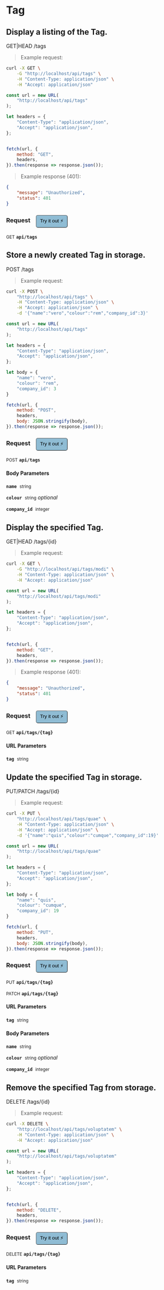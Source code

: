 # Tag


## Display a listing of the Tag.


GET|HEAD /tags

> Example request:

```bash
curl -X GET \
    -G "http://localhost/api/tags" \
    -H "Content-Type: application/json" \
    -H "Accept: application/json"
```

```javascript
const url = new URL(
    "http://localhost/api/tags"
);

let headers = {
    "Content-Type": "application/json",
    "Accept": "application/json",
};


fetch(url, {
    method: "GET",
    headers,
}).then(response => response.json());
```


> Example response (401):

```json
{
    "message": "Unauthorized",
    "status": 401
}
```
<div id="execution-results-GETapi-tags" hidden>
    <blockquote>Received response<span id="execution-response-status-GETapi-tags"></span>:</blockquote>
    <pre class="json"><code id="execution-response-content-GETapi-tags"></code></pre>
</div>
<div id="execution-error-GETapi-tags" hidden>
    <blockquote>Request failed with error:</blockquote>
    <pre><code id="execution-error-message-GETapi-tags"></code></pre>
</div>
<form id="form-GETapi-tags" data-method="GET" data-path="api/tags" data-authed="0" data-hasfiles="0" data-headers='{"Content-Type":"application\/json","Accept":"application\/json"}' onsubmit="event.preventDefault(); executeTryOut('GETapi-tags', this);">
<h3>
    Request&nbsp;&nbsp;&nbsp;
        <button type="button" style="background-color: #8fbcd4; padding: 5px 10px; border-radius: 5px; border-width: thin;" id="btn-tryout-GETapi-tags" onclick="tryItOut('GETapi-tags');">Try it out ⚡</button>
    <button type="button" style="background-color: #c97a7e; padding: 5px 10px; border-radius: 5px; border-width: thin;" id="btn-canceltryout-GETapi-tags" onclick="cancelTryOut('GETapi-tags');" hidden>Cancel</button>&nbsp;&nbsp;
    <button type="submit" style="background-color: #6ac174; padding: 5px 10px; border-radius: 5px; border-width: thin;" id="btn-executetryout-GETapi-tags" hidden>Send Request 💥</button>
    </h3>
<p>
<small class="badge badge-green">GET</small>
 <b><code>api/tags</code></b>
</p>
</form>


## Store a newly created Tag in storage.


POST /tags

> Example request:

```bash
curl -X POST \
    "http://localhost/api/tags" \
    -H "Content-Type: application/json" \
    -H "Accept: application/json" \
    -d '{"name":"vero","colour":"rem","company_id":3}'

```

```javascript
const url = new URL(
    "http://localhost/api/tags"
);

let headers = {
    "Content-Type": "application/json",
    "Accept": "application/json",
};

let body = {
    "name": "vero",
    "colour": "rem",
    "company_id": 3
}

fetch(url, {
    method: "POST",
    headers,
    body: JSON.stringify(body),
}).then(response => response.json());
```


<div id="execution-results-POSTapi-tags" hidden>
    <blockquote>Received response<span id="execution-response-status-POSTapi-tags"></span>:</blockquote>
    <pre class="json"><code id="execution-response-content-POSTapi-tags"></code></pre>
</div>
<div id="execution-error-POSTapi-tags" hidden>
    <blockquote>Request failed with error:</blockquote>
    <pre><code id="execution-error-message-POSTapi-tags"></code></pre>
</div>
<form id="form-POSTapi-tags" data-method="POST" data-path="api/tags" data-authed="0" data-hasfiles="0" data-headers='{"Content-Type":"application\/json","Accept":"application\/json"}' onsubmit="event.preventDefault(); executeTryOut('POSTapi-tags', this);">
<h3>
    Request&nbsp;&nbsp;&nbsp;
        <button type="button" style="background-color: #8fbcd4; padding: 5px 10px; border-radius: 5px; border-width: thin;" id="btn-tryout-POSTapi-tags" onclick="tryItOut('POSTapi-tags');">Try it out ⚡</button>
    <button type="button" style="background-color: #c97a7e; padding: 5px 10px; border-radius: 5px; border-width: thin;" id="btn-canceltryout-POSTapi-tags" onclick="cancelTryOut('POSTapi-tags');" hidden>Cancel</button>&nbsp;&nbsp;
    <button type="submit" style="background-color: #6ac174; padding: 5px 10px; border-radius: 5px; border-width: thin;" id="btn-executetryout-POSTapi-tags" hidden>Send Request 💥</button>
    </h3>
<p>
<small class="badge badge-black">POST</small>
 <b><code>api/tags</code></b>
</p>
<h4 class="fancy-heading-panel"><b>Body Parameters</b></h4>
<p>
<b><code>name</code></b>&nbsp;&nbsp;<small>string</small>  &nbsp;
<input type="text" name="name" data-endpoint="POSTapi-tags" data-component="body" required  hidden>
<br>
</p>
<p>
<b><code>colour</code></b>&nbsp;&nbsp;<small>string</small>     <i>optional</i> &nbsp;
<input type="text" name="colour" data-endpoint="POSTapi-tags" data-component="body"  hidden>
<br>
</p>
<p>
<b><code>company_id</code></b>&nbsp;&nbsp;<small>integer</small>  &nbsp;
<input type="number" name="company_id" data-endpoint="POSTapi-tags" data-component="body" required  hidden>
<br>
</p>

</form>


## Display the specified Tag.


GET|HEAD /tags/{id}

> Example request:

```bash
curl -X GET \
    -G "http://localhost/api/tags/modi" \
    -H "Content-Type: application/json" \
    -H "Accept: application/json"
```

```javascript
const url = new URL(
    "http://localhost/api/tags/modi"
);

let headers = {
    "Content-Type": "application/json",
    "Accept": "application/json",
};


fetch(url, {
    method: "GET",
    headers,
}).then(response => response.json());
```


> Example response (401):

```json
{
    "message": "Unauthorized",
    "status": 401
}
```
<div id="execution-results-GETapi-tags--tag-" hidden>
    <blockquote>Received response<span id="execution-response-status-GETapi-tags--tag-"></span>:</blockquote>
    <pre class="json"><code id="execution-response-content-GETapi-tags--tag-"></code></pre>
</div>
<div id="execution-error-GETapi-tags--tag-" hidden>
    <blockquote>Request failed with error:</blockquote>
    <pre><code id="execution-error-message-GETapi-tags--tag-"></code></pre>
</div>
<form id="form-GETapi-tags--tag-" data-method="GET" data-path="api/tags/{tag}" data-authed="0" data-hasfiles="0" data-headers='{"Content-Type":"application\/json","Accept":"application\/json"}' onsubmit="event.preventDefault(); executeTryOut('GETapi-tags--tag-', this);">
<h3>
    Request&nbsp;&nbsp;&nbsp;
        <button type="button" style="background-color: #8fbcd4; padding: 5px 10px; border-radius: 5px; border-width: thin;" id="btn-tryout-GETapi-tags--tag-" onclick="tryItOut('GETapi-tags--tag-');">Try it out ⚡</button>
    <button type="button" style="background-color: #c97a7e; padding: 5px 10px; border-radius: 5px; border-width: thin;" id="btn-canceltryout-GETapi-tags--tag-" onclick="cancelTryOut('GETapi-tags--tag-');" hidden>Cancel</button>&nbsp;&nbsp;
    <button type="submit" style="background-color: #6ac174; padding: 5px 10px; border-radius: 5px; border-width: thin;" id="btn-executetryout-GETapi-tags--tag-" hidden>Send Request 💥</button>
    </h3>
<p>
<small class="badge badge-green">GET</small>
 <b><code>api/tags/{tag}</code></b>
</p>
<h4 class="fancy-heading-panel"><b>URL Parameters</b></h4>
<p>
<b><code>tag</code></b>&nbsp;&nbsp;<small>string</small>  &nbsp;
<input type="text" name="tag" data-endpoint="GETapi-tags--tag-" data-component="url" required  hidden>
<br>
</p>
</form>


## Update the specified Tag in storage.


PUT/PATCH /tags/{id}

> Example request:

```bash
curl -X PUT \
    "http://localhost/api/tags/quae" \
    -H "Content-Type: application/json" \
    -H "Accept: application/json" \
    -d '{"name":"quis","colour":"cumque","company_id":19}'

```

```javascript
const url = new URL(
    "http://localhost/api/tags/quae"
);

let headers = {
    "Content-Type": "application/json",
    "Accept": "application/json",
};

let body = {
    "name": "quis",
    "colour": "cumque",
    "company_id": 19
}

fetch(url, {
    method: "PUT",
    headers,
    body: JSON.stringify(body),
}).then(response => response.json());
```


<div id="execution-results-PUTapi-tags--tag-" hidden>
    <blockquote>Received response<span id="execution-response-status-PUTapi-tags--tag-"></span>:</blockquote>
    <pre class="json"><code id="execution-response-content-PUTapi-tags--tag-"></code></pre>
</div>
<div id="execution-error-PUTapi-tags--tag-" hidden>
    <blockquote>Request failed with error:</blockquote>
    <pre><code id="execution-error-message-PUTapi-tags--tag-"></code></pre>
</div>
<form id="form-PUTapi-tags--tag-" data-method="PUT" data-path="api/tags/{tag}" data-authed="0" data-hasfiles="0" data-headers='{"Content-Type":"application\/json","Accept":"application\/json"}' onsubmit="event.preventDefault(); executeTryOut('PUTapi-tags--tag-', this);">
<h3>
    Request&nbsp;&nbsp;&nbsp;
        <button type="button" style="background-color: #8fbcd4; padding: 5px 10px; border-radius: 5px; border-width: thin;" id="btn-tryout-PUTapi-tags--tag-" onclick="tryItOut('PUTapi-tags--tag-');">Try it out ⚡</button>
    <button type="button" style="background-color: #c97a7e; padding: 5px 10px; border-radius: 5px; border-width: thin;" id="btn-canceltryout-PUTapi-tags--tag-" onclick="cancelTryOut('PUTapi-tags--tag-');" hidden>Cancel</button>&nbsp;&nbsp;
    <button type="submit" style="background-color: #6ac174; padding: 5px 10px; border-radius: 5px; border-width: thin;" id="btn-executetryout-PUTapi-tags--tag-" hidden>Send Request 💥</button>
    </h3>
<p>
<small class="badge badge-darkblue">PUT</small>
 <b><code>api/tags/{tag}</code></b>
</p>
<p>
<small class="badge badge-purple">PATCH</small>
 <b><code>api/tags/{tag}</code></b>
</p>
<h4 class="fancy-heading-panel"><b>URL Parameters</b></h4>
<p>
<b><code>tag</code></b>&nbsp;&nbsp;<small>string</small>  &nbsp;
<input type="text" name="tag" data-endpoint="PUTapi-tags--tag-" data-component="url" required  hidden>
<br>
</p>
<h4 class="fancy-heading-panel"><b>Body Parameters</b></h4>
<p>
<b><code>name</code></b>&nbsp;&nbsp;<small>string</small>  &nbsp;
<input type="text" name="name" data-endpoint="PUTapi-tags--tag-" data-component="body" required  hidden>
<br>
</p>
<p>
<b><code>colour</code></b>&nbsp;&nbsp;<small>string</small>     <i>optional</i> &nbsp;
<input type="text" name="colour" data-endpoint="PUTapi-tags--tag-" data-component="body"  hidden>
<br>
</p>
<p>
<b><code>company_id</code></b>&nbsp;&nbsp;<small>integer</small>  &nbsp;
<input type="number" name="company_id" data-endpoint="PUTapi-tags--tag-" data-component="body" required  hidden>
<br>
</p>

</form>


## Remove the specified Tag from storage.


DELETE /tags/{id}

> Example request:

```bash
curl -X DELETE \
    "http://localhost/api/tags/voluptatem" \
    -H "Content-Type: application/json" \
    -H "Accept: application/json"
```

```javascript
const url = new URL(
    "http://localhost/api/tags/voluptatem"
);

let headers = {
    "Content-Type": "application/json",
    "Accept": "application/json",
};


fetch(url, {
    method: "DELETE",
    headers,
}).then(response => response.json());
```


<div id="execution-results-DELETEapi-tags--tag-" hidden>
    <blockquote>Received response<span id="execution-response-status-DELETEapi-tags--tag-"></span>:</blockquote>
    <pre class="json"><code id="execution-response-content-DELETEapi-tags--tag-"></code></pre>
</div>
<div id="execution-error-DELETEapi-tags--tag-" hidden>
    <blockquote>Request failed with error:</blockquote>
    <pre><code id="execution-error-message-DELETEapi-tags--tag-"></code></pre>
</div>
<form id="form-DELETEapi-tags--tag-" data-method="DELETE" data-path="api/tags/{tag}" data-authed="0" data-hasfiles="0" data-headers='{"Content-Type":"application\/json","Accept":"application\/json"}' onsubmit="event.preventDefault(); executeTryOut('DELETEapi-tags--tag-', this);">
<h3>
    Request&nbsp;&nbsp;&nbsp;
        <button type="button" style="background-color: #8fbcd4; padding: 5px 10px; border-radius: 5px; border-width: thin;" id="btn-tryout-DELETEapi-tags--tag-" onclick="tryItOut('DELETEapi-tags--tag-');">Try it out ⚡</button>
    <button type="button" style="background-color: #c97a7e; padding: 5px 10px; border-radius: 5px; border-width: thin;" id="btn-canceltryout-DELETEapi-tags--tag-" onclick="cancelTryOut('DELETEapi-tags--tag-');" hidden>Cancel</button>&nbsp;&nbsp;
    <button type="submit" style="background-color: #6ac174; padding: 5px 10px; border-radius: 5px; border-width: thin;" id="btn-executetryout-DELETEapi-tags--tag-" hidden>Send Request 💥</button>
    </h3>
<p>
<small class="badge badge-red">DELETE</small>
 <b><code>api/tags/{tag}</code></b>
</p>
<h4 class="fancy-heading-panel"><b>URL Parameters</b></h4>
<p>
<b><code>tag</code></b>&nbsp;&nbsp;<small>string</small>  &nbsp;
<input type="text" name="tag" data-endpoint="DELETEapi-tags--tag-" data-component="url" required  hidden>
<br>
</p>
</form>



